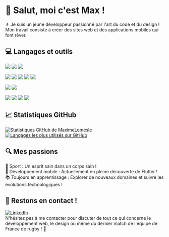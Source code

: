 # 👋 Salut, moi c'est Max !

⚜️ Je suis un jeune développeur passionné par l'art du code et du design ! Mon travail consiste à créer des sites web et des applications mobiles qui font rêver.

## 💻 Langages et outils

<p>
  <img src="https://img.shields.io/badge/Framework-Vue.js-brightgreen?style=flat&logo=vue.js&logoColor=white" />
  <img src="https://img.shields.io/badge/Framework-Flutter-blue?style=flat&logo=flutter&logoColor=white" />
  <img src="https://img.shields.io/badge/Framework-Express.js-yellow?style=flat&logo=express&logoColor=white" />
</p>
<p>
  <img src="https://img.shields.io/badge/Code-JavaScript-yellow?style=flat&logo=javascript&logoColor=white" />
  <img src="https://img.shields.io/badge/Code-Node.js-darkgreen?style=flat&logo=node.js&logoColor=white" />
  <img src="https://img.shields.io/badge/Code-PHP-darkblue?style=flat&logo=php&logoColor=white" />
  <img src="https://img.shields.io/badge/Code-HTML-red?style=flat&logo=html5&logoColor=white" />
  <img src="https://img.shields.io/badge/Database-MySQL-orange?style=flat&logo=mysql&logoColor=white" />
</p>
<p>
  <img src="https://img.shields.io/badge/Style-CSS-blue?style=flat&logo=css3&logoColor=white" />
  <img src="https://img.shields.io/badge/Style-SCSS-pink?style=flat&logo=sass&logoColor=white" />
</p>
<p>
  <img src="https://img.shields.io/badge/Tools-GitHub-black?style=flat&logo=github&logoColor=white" />
  <img src="https://img.shields.io/badge/Tools-Notion-lightgray?style=flat&logo=notion&logoColor=white" />
  <img src="https://img.shields.io/badge/Tools-Figma-purple?style=flat&logo=figma&logoColor=white" />
  <img src="https://img.shields.io/badge/Editor-VSCode-blue?style=flat&logo=visual-studio-code&logoColor=white" />
</p>

## 📈 Statistiques GitHub

<p>
  <a href="https://github.com/MaximeLemesle">
    <img src="https://github-readme-stats.vercel.app/api?username=MaximeLemesle&show_icons=true&theme=gotham&hide=stars" alt="Statistiques GitHub de MaximeLemesle"/>
  </a>
  <a href="https://github.com/MaximeLemesle">
    <img src="https://github-readme-stats.vercel.app/api/top-langs/?username=MaximeLemesle&layout=compact&theme=gotham" alt="Langages les plus utilisés sur GitHub"/>
  </a>
</p>

## 🔍 Mes passions

  💪 Sport : Un esprit sain dans un corps sain !
<br>
  📱 Développement mobile : Actuellement en pleine découverte de Flutter !
<br>
  📚 Toujours en apprentissage : Explorer de nouveaux domaines et suivre les évolutions technologiques !

## 🤝 Restons en contact !

[![LinkedIn](https://img.shields.io/badge/LinkedIn-blue?style=flat&logo=linkedin)](https://www.linkedin.com/in/maxime-lemesle-%F0%9F%AA%BD-2b842a221/)
<br>
N'hésitez pas à me contacter pour discuter de tout ce qui concerne le développement web, le design ou même du dernier match de l'équipe de France de rugby ! 🏈

